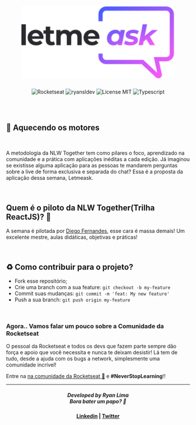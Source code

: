 <h1 align="center">
  <img src="./src/assets/images/logo.svg" width="420px" /><br>
</h1>
<p align="center">
  <img alt="Rocketseat" src="https://img.shields.io/badge/Created%20by%3A-Rocketseat-%236D5CCD" />
  <img alt="ryansldev" src="https://img.shields.io/badge/Developed%20by%3A-ryansldev-%23DD3B3F" />
  <img alt="License MIT" src="https://img.shields.io/badge/License-MIT-%2398C611" />
  <img alt="Typescript" src="https://img.shields.io/badge/Main%20lenguage-Typescript-%232F74C0" /> <br />
</p>

<br />
<br />

## :rocket: Aquecendo os motores
<br />

A metodologia da NLW Together tem como pilares o foco, aprendizado na comunidade e a prática com aplicações inéditas a cada edição. Já imaginou se existisse alguma aplicação para as pessoas te mandarem perguntas sobre a live de forma exclusiva e separada do chat? Essa é a proposta da aplicação dessa semana, Letmeask. 

<br />

## Quem é o piloto da NLW Together(Trilha ReactJS)? :rocket:

A semana é pilotada por [Diego Fernandes](https://github.com/diego3g), esse cara é massa demais! Um excelente mestre, aulas didáticas, objetivas e práticas!

<br />

## :recycle: Como contribuir para o projeto?

- Fork esse repositório;
- Crie uma branch com a sua feature: `git checkout -b my-feature`
- Commit suas mudanças: `git commit -m 'feat: My new feature'`
- Push a sua branch: `git push origin my-feature`

<br />

### Agora.. Vamos falar um pouco sobre a Comunidade da Rocketseat

O pessoal da Rocketseat e todos os devs que fazem parte sempre dão força e apoio que você necessita e nunca te deixam desistir! Lá tem de tudo, desde a ajuda com os bugs a network, simplesmente uma comunidade incrível!

Entre na [na comunidade da Rocketseat :rocket:](https://discordapp.com/invite/gCRAFhc) e <b>#NeverStopLearning</b>!!

---

<h5 align="center">Developed by <strong>Ryan Lima <br /> Bora bater um papo? 🚀</h5>
<p align="center">
  <a href="https://www.linkedin.com/in/ryansldev/">Linkedin</a>
  |
  <a href="https://twitter.com/ryansldev">Twitter</a>
</p>